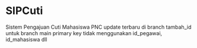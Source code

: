 # SIPCuti
Sistem Pengajuan Cuti Mahasiswa PNC
update terbaru di branch tambah_id
untuk branch main primary key tidak menggunakan id_pegawai, id_mahasiswa dll
